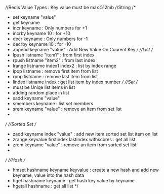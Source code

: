 //Redis Value Types : Key value must be max 512mb
//String
/*
 * set keyname "value"
 * get keyname
 * incr keyname : Only numbers for +1
 * incrby keyname 10 : for +10
 * decr keyname : Only numbers for -1
 * decrby keyname 10 : for -10
 * append keyname "value" :  Add New Value On Cuurent Key
 */
//List
/*
 * lpush listname "item1" : from first index
 * rpush listname "item2" : from last index
 * lrange listname index1 index2 : list by index range
 * lpop listname : remove first item from list
 * rpop listname : remove last item from list
 * lindex listname index : get list item by index number
 */
//Set
/*
 * must be Uniqe list items in list
 * adding random place in list
 * sadd keyname "value"
 * smembers keyname : list set members
 * srem keyname "value" : remove an item from set list
 * 
 */
//Sorted Set
/*
 * zadd keyname index "value" : add new item sorted set list item on list
 * zrange keyvalue firstindex lastindex withscores : get all list
 * zrem keyname "value" : remove an item from sorted set list
 * 
 */
//Hash
/*
 * hmset hashname keyname keyvalue : create a new hash and add new keyname, value into the hash data
 * hget hashname keyname : get hash key value by keyname
 * hgetall hashname : get all list
 */
